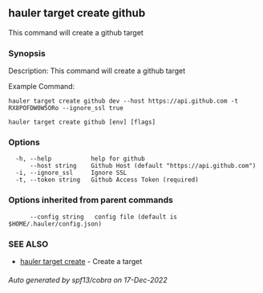 ## hauler target create github

This command will create a github target

### Synopsis


Description:
This command will create a github target

Example Command:
```
hauler target create github dev --host https://api.github.com -t RX8POFDW0W5ORo --ignore_ssl true
```
		

```
hauler target create github [env] [flags]
```

### Options

```
  -h, --help           help for github
      --host string    Github Host (default "https://api.github.com")
  -i, --ignore_ssl     Ignore SSL
  -t, --token string   Github Access Token (required)
```

### Options inherited from parent commands

```
      --config string   config file (default is $HOME/.hauler/config.json)
```

### SEE ALSO

* [hauler target create](hauler_target_create.md)	 - Create a target

###### Auto generated by spf13/cobra on 17-Dec-2022
